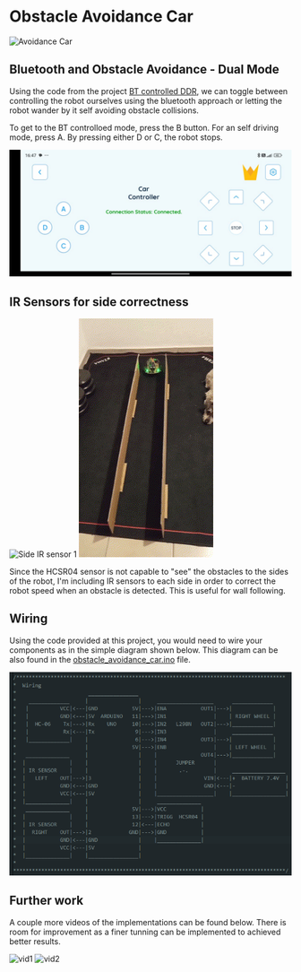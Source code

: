 # Obstacle Avoidance Car
![Avoidance Car](./images/avoidanceCar1.gif)

## Bluetooth and Obstacle Avoidance - Dual Mode
Using the code from the  project [BT controlled DDR](../4_BT_controlled_ddr/), we can toggle between controlling the robot ourselves using the bluetooth approach or letting the robot wander by it self avoiding obstacle collisions. 

To get to the BT controlloed mode, press the B button. For an self driving mode, press A. By pressing either D or C, the robot stops.

![App commands](./images/appControls.jpeg)

## IR Sensors for side correctness
![Side IR sensor 1](./images/sideIRSensor1.gif)
![Side IR sensor 2](./images/sideIRSensor2.gif)

Since the HCSR04 sensor is not capable to "see" the obstacles to the sides of the robot, I'm including IR sensors to each side in order to correct the robot speed when an obstacle is detected. This is useful for wall following.

## Wiring
Using the code provided at this project, you would need to wire your components as in the simple diagram shown below. This diagram can be also found in the [obstacle_avoidance_car.ino](./obstacle_avoidance_car/obstacle_avoidance_car.ino) file.

![Obstacle avoidance wiring](./images/obstacle_avoidance_wiring.png)

## Further work
A couple more videos of the implementations can be found below. There is room for improvement as a finer tunning can be implemented to achieved better results.

![vid1](./images/obstacle_avoidance_video1.gif)
![vid2](./images/obstacle_avoidance_video2.gif)
